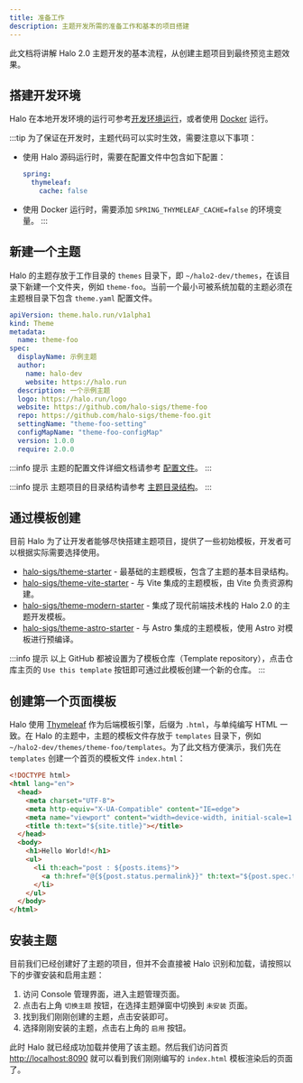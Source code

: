 ```yaml
---
title: 准备工作
description: 主题开发所需的准备工作和基本的项目搭建
---
```


此文档将讲解 Halo 2.0 主题开发的基本流程，从创建主题项目到最终预览主题效果。

## 搭建开发环境

Halo 在本地开发环境的运行可参考[开发环境运行](../core/run.md)，或者使用 [Docker](../../getting-started/install/docker.md) 运行。

:::tip
为了保证在开发时，主题代码可以实时生效，需要注意以下事项：

- 使用 Halo 源码运行时，需要在配置文件中包含如下配置：

  ```yaml
  spring:
    thymeleaf:
      cache: false
  ```

- 使用 Docker 运行时，需要添加 `SPRING_THYMELEAF_CACHE=false` 的环境变量。
:::

## 新建一个主题

Halo 的主题存放于工作目录的 `themes` 目录下，即 `~/halo2-dev/themes`，在该目录下新建一个文件夹，例如 `theme-foo`。当前一个最小可被系统加载的主题必须在主题根目录下包含 `theme.yaml` 配置文件。

```yaml title="theme.yaml"
apiVersion: theme.halo.run/v1alpha1
kind: Theme
metadata:
  name: theme-foo
spec:
  displayName: 示例主题
  author:
    name: halo-dev
    website: https://halo.run
  description: 一个示例主题
  logo: https://halo.run/logo
  website: https://github.com/halo-sigs/theme-foo
  repo: https://github.com/halo-sigs/theme-foo.git
  settingName: "theme-foo-setting"
  configMapName: "theme-foo-configMap"
  version: 1.0.0
  require: 2.0.0
```

:::info 提示
主题的配置文件详细文档请参考 [配置文件](./config.md)。
:::

:::info 提示
主题项目的目录结构请参考 [主题目录结构](./structure.md)。
:::

## 通过模板创建

目前 Halo 为了让开发者能够尽快搭建主题项目，提供了一些初始模板，开发者可以根据实际需要选择使用。

- [halo-sigs/theme-starter](https://github.com/halo-dev/theme-starter) - 最基础的主题模板，包含了主题的基本目录结构。
- [halo-sigs/theme-vite-starter](https://github.com/halo-dev/theme-vite-starter) - 与 Vite 集成的主题模板，由 Vite 负责资源构建。
- [halo-sigs/theme-modern-starter](https://github.com/halo-dev/theme-modern-starter) - 集成了现代前端技术栈的 Halo 2.0 的主题开发模板。
- [halo-sigs/theme-astro-starter](https://github.com/halo-sigs/theme-astro-starter) - 与 Astro 集成的主题模板，使用 Astro 对模板进行预编译。

:::info 提示
以上 GitHub 都被设置为了模板仓库（Template repository），点击仓库主页的 `Use this template` 按钮即可通过此模板创建一个新的仓库。
:::

## 创建第一个页面模板

Halo 使用 [Thymeleaf](https://www.thymeleaf.org/) 作为后端模板引擎，后缀为 `.html`，与单纯编写 HTML 一致。在 Halo 的主题中，主题的模板文件存放于 `templates` 目录下，例如 `~/halo2-dev/themes/theme-foo/templates`。为了此文档方便演示，我们先在 `templates` 创建一个首页的模板文件 `index.html`：

```html title="templates/index.html"
<!DOCTYPE html>
<html lang="en">
  <head>
    <meta charset="UTF-8">
    <meta http-equiv="X-UA-Compatible" content="IE=edge">
    <meta name="viewport" content="width=device-width, initial-scale=1.0">
    <title th:text="${site.title}"></title>
  </head>
  <body>
    <h1>Hello World!</h1>
    <ul>
      <li th:each="post : ${posts.items}">
        <a th:href="@{${post.status.permalink}}" th:text="${post.spec.title}"></a>
      </li>
    </ul>
  </body>
</html>
```

## 安装主题

目前我们已经创建好了主题的项目，但并不会直接被 Halo 识别和加载，请按照以下的步骤安装和启用主题：

1. 访问 Console 管理界面，进入主题管理页面。
2. 点击右上角 `切换主题` 按钮，在选择主题弹窗中切换到 `未安装` 页面。
3. 找到我们刚刚创建的主题，点击安装即可。
4. 选择刚刚安装的主题，点击右上角的 `启用` 按钮。

此时 Halo 就已经成功加载并使用了该主题。然后我们访问首页 [http://localhost:8090](http://localhost:8090) 就可以看到我们刚刚编写的 `index.html` 模板渲染后的页面了。
